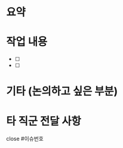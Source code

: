 <!-- 각 항목들은 항목에 관한 내용이 있을 때 사용하시면 됩니다.
없는 경우, "없습니다"라는 말 보다는 가급적이면 비워주세요.
 -->

# 요약

<!-- 무엇을 구현하였는지 요약해주세요. -->

# 작업 내용

<!-- 기능을 Commit 별로 잘개 쪼개고,가급적 Commit 별로 설명해주세요 -->
<!-- commit 번호는 명시하지 않아도 됩니다.  -->

- [ ]
- [ ]

# 기타 (논의하고 싶은 부분)

# 타 직군 전달 사항

close #이슈번호
